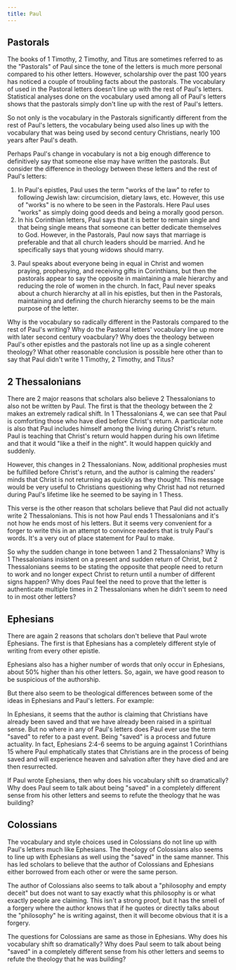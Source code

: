 ```yaml
---
title: Paul
---
```


<RedTitleBar
  title="Writings of Paul"
/>

## Pastorals

The books of 1 Timothy, 2 Timothy, and Titus are sometimes referred to as the "Pastorals" of Paul since the tone of the letters is much more personal compared to his other letters. However, scholarship over the past 100 years has noticed a couple of troubling facts about the pastorals. The vocabulary of used in the Pastoral letters doesn't line up with the rest of Paul's letters. Statistical analyses done on the vocabulary used among all of Paul's letters shows that the pastorals simply don't line up with the rest of Paul's letters.

<ImageWithCaption src="/images/Paul_Unique_Words.png" title="Number of unique words per page in each of Paul's espitles. A - minus the pastorals, B - including pastorals" bottomTitle="The Problem of the Pastoral Epistles by P.N. Harrison Pg. 23"/>

<ImageWithCaption src="/images/Paul_Hapax_Legomena.png" title="Number of words per page not found anywhere else in the NT. A - including the pastorals, B - excluding pastorals" bottomTitle="The Problem of the Pastoral Epistles by P.N. Harrison Pg. 21"/>

<QuoteWithReference 
  quote="...there are 848 different words used in the pastoral letters. Of that number 306 over one-third of them! do not occur in any of the other Pauline letters of the New Testament. That's an inordinately high number; especially given the fact that about two-thirds of these 306 words are used by Christian authors living in the second cenury."
  attribution="Bart Ehrman"
  source="Forged, pg. 112"
/>

So not only is the vocabulary in the Pastorals significantly different from the rest of Paul's letters, the vocabulary being used also lines up with the vocabulary that was being used by second century Christians, nearly 100 years after Paul's death.

Perhaps Paul's change in vocabulary is not a big enough difference to definitively say that someone else may have written the pastorals. But consider the difference in theology between these letters and the rest of Paul's letters:

1. In Paul's epistles, Paul uses the term "works of the law" to refer to following Jewish law: circumcision, dietary laws, etc. However, this use of "works" is no where to be seen in the Pastorals. Here Paul uses "works" as simply doing good deeds and being a morally good person.
2. In his Corinthian letters, Paul says that it is better to remain single and that being single means that someone can better dedicate themselves to God. However, in the Pastorals, Paul now says that marriage is preferable and that all church leaders should be married. And he specifically says that young widows should marry.

<ScriptureQuote 
  reference="1 Corinthians 7:8"
  quote="To the unmarried and the widows I say that it is good for them to remain single, as I am."
/>

<ScriptureQuote 
  reference="1 Timothy 5:14"
  quote="So I would have younger widows marry, bear children, manage their households, and give the adversary no occasion for slander."
/>

3. Paul speaks about everyone being in equal in Christ and women praying, prophesying, and receiving gifts in Corinthians, but then the pastorals appear to say the opposite in maintaining a male hierarchy and reducing the role of women in the church. In fact, Paul never speaks about a church hierarchy at all in his epistles, but then in the Pastorals, maintaining and defining the church hierarchy seems to be the main purpose of the letter.

Why is the vocabulary so radically different in the Pastorals compared to the rest of Paul's writing? Why do the Pastoral letters' vocabulary line up more with later second century voacbulary? Why does the theology between Paul's other epistles and the pastorals not line up as a single coherent theology? What other reasonable conclusion is possible here other than to say that Paul didn't write 1 Timothy, 2 Timothy, and Titus?

## 2 Thessalonians

<ScriptureQuote 
  reference="1 Thessalonians 4:17"
  quote="Then we who are alive, who are left, will be caught up in the clouds together with them to meet the Lord in the air; and so we will be with the Lord forever."
/>

<ScriptureQuote 
  reference="1 Thessalonians 5:2-3"
  quote="For you yourselves know very well that the day of the Lord will come like a thief in the night. When they say, “There is peace and security,” then sudden destruction will come upon them, as labor pains come upon a pregnant woman, and there will be no escape!"
/>

<ScriptureQuote 
  reference="2 Thessalonians 2:2-3"
  quote="not to become easily unsettled or alarmed by the teaching allegedly from us—whether by a prophecy or by word of mouth or by letter—asserting that the day of the Lord has already come. Don’t let anyone deceive you in any way, for that day will not come until the rebellion occurs and the man of lawlessness is revealed, the man doomed to destruction."
/>

There are 2 major reasons that scholars also believe 2 Thessalonians to also not be written by Paul. The first is that the theology between the 2 makes an extremely radical shift. In 1 Thessalonians 4, we can see that Paul is comforting those who have died before Christ's return. A particular note is also that Paul includes himself among the living during Christ's return. Paul is teaching that Christ's return would happen during his own lifetime and that it would "like a theif in the night". It would happen quickly and suddenly.

However, this changes in 2 Thessalonians. Now, additional prophesies must be fulfilled before Christ's return, and the author is calming the readers' minds that Christ is not returning as quickly as they thought. This message would be very useful to Christians questioning why Christ had not returned during Paul's lifetime like he seemed to be saying in 1 Thess.

<ScriptureQuote 
  reference="2 Thessalonians 3:17"
  quote="I, Paul, write this greeting in my own hand, which is the distinguishing mark in all my letters. This is how I write."
/>

This verse is the other reason that scholars believe that Paul did not actually write 2 Thessalonians. This is not how Paul ends 1 Thessalonians and it's not how he ends most of his letters. But it seems very convenient for a forger to write this in an attempt to convince readers that is truly Paul's words. It's a very out of place statement for Paul to make.

So why the sudden change in tone between 1 and 2 Thessalonians? Why is 1 Thessalonians insistent on a present and sudden return of Christ, but 2 Thessalonians seems to be stating the opposite that people need to return to work and no longer expect Christ to return until a number of different signs happen? Why does Paul feel the need to prove that the letter is authenticate multiple times in 2 Thessalonians when he didn't seem to need to in most other letters?

## Ephesians

There are again 2 reasons that scholars don't believe that Paul wrote Ephesians. The first is that Ephesians has a completely different style of writing from every other epistle.

<QuoteWithReference 
  quote="...in the hundred or so sentences in Ephesians, 9 of them are over 50 words in length. Compare this with Paul's own letters. Philippians, for example, has 102 sentences, on 1 of which is over 50 words; Galatians has 181 sentences, again with only 1 over 50 words."
  attribution="Bart Ehrman"
  source="Forged, pg. 125"
/>

Ephesians also has a higher number of words that only occur in Ephesians, about 50% higher than his other letters. So, again, we have good reason to be suspicious of the authorship.

But there also seem to be theological differences between some of the ideas in Ephesians and Paul's letters. For example:

<ScriptureQuote 
  reference="Ephesians 2:4-6"
  quote="But God, being rich in mercy, because of the great love with which he loved us, even when we were dead in our trespasses, made us alive together with Christ —by grace you have been saved— and raised us up with him and seated us with him in the heavenly places in Christ Jesus"
/>

<ScriptureQuote 
  reference="1 Corinthians 15:1-2"
  quote="Now I would remind you, brothers, of the gospel I preached to you, which you received, in which you stand, and by which you are being saved, if you hold fast to the word I preached to you —unless you believed in vain."
/>

In Ephesians, it seems that the author is claiming that Christians have already been saved and that we have already been raised in a spiritual sense. But no where in any of Paul's letters does Paul ever use the term "saved" to refer to a past event. Being "saved" is a process and future actuality. In fact, Ephesians 2:4-6 seems to be arguing against 1 Corinthians 15 where Paul emphatically states that Christians are in the process of being saved and will experience heaven and salvation after they have died and are then resurrected.

If Paul wrote Ephesians, then why does his vocabulary shift so dramatically? Why does Paul seem to talk about being "saved" in a completely different sense from his other letters and seems to refute the theology that he was building?

## Colossians

<QuoteWithReference 
  quote="The differences between this letter and Paul's writings are striking and compelling. Just to give you a taste:
How often the letter uses 'adversative conjunctions' (e.g., 'although'): Galatians, 84 times; Philippians, 52; 1 Thessalonians, 29; Colossians, only 8.
How often the letter uses causal conjunctions (e.g., 'because'): Galatians, 45 times; Philippians, 20; 1 Thessalonians, 31; Colossians, only 9.
How often the letter uses a conjunction (e.g., 'that,' 'as') to introduce a statement: Galatians, 20 times; Philippians, 19; 1 Thessalonians, 11; Colossians, only 3.
The lists go on for many pages, looking at all sorts of information, with innumerable considerations all pointing in the same direction: this is someone with a different writing style from Paul's."
  attribution="Bart Ehrman"
  source="Forged, pg. 128"
/>

The vocabulary and style choices used in Colossians do not line up with Paul's letters much like Ephesians. The theology of Colossians also seems to line up with Ephesians as well using the "saved" in the same manner. This has led scholars to believe that the author of Colossians and Ephesians either borrowed from each other or were the same person.

The author of Colossians also seems to talk about a "philosophy and empty deceit" but does not want to say exactly what this philosophy is or what exactly people are claiming. This isn't a strong proof, but it has the smell of a forgery where the author knows that if he quotes or directly talks about the "philosophy" he is writing against, then it will become obvious that it is a forgery.

The questions for Colossians are same as those in Ephesians. Why does his vocabulary shift so dramatically? Why does Paul seem to talk about being "saved" in a completely different sense from his other letters and seems to refute the theology that he was building?